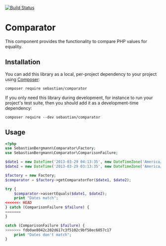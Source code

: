 [![Build Status](https://travis-ci.org/sebastianbergmann/comparator.svg?branch=master)](https://travis-ci.org/sebastianbergmann/comparator)

# Comparator

This component provides the functionality to compare PHP values for equality.

## Installation

You can add this library as a local, per-project dependency to your project using [Composer](https://getcomposer.org/):

    composer require sebastian/comparator

If you only need this library during development, for instance to run your project's test suite, then you should add it as a development-time dependency:

    composer require --dev sebastian/comparator

## Usage

```php
<?php
use SebastianBergmann\Comparator\Factory;
use SebastianBergmann\Comparator\ComparisonFailure;

$date1 = new DateTime('2013-03-29 04:13:35', new DateTimeZone('America/New_York'));
$date2 = new DateTime('2013-03-29 03:13:35', new DateTimeZone('America/Chicago'));

$factory = new Factory;
$comparator = $factory->getComparatorFor($date1, $date2);

try {
    $comparator->assertEquals($date1, $date2);
    print "Dates match";
<<<<<<< HEAD
} catch (ComparisonFailure $failure) {
=======
}

catch (ComparisonFailure $failure) {
>>>>>>> fdb0ae8042c202d617c3f5102c9bf58ec6057c17
    print "Dates don't match";
}
```

